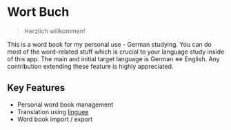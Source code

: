# Wort Buch

> Herzlich willkommen!

This is a word book for my personal use - German studying. You can do most of
the word-related stuff which is crucial to your language study inside of this
app. The main and initial target language is German <=> English. Any
contribution extending these feature is highly appreciated.

## Key Features

- Personal word book management
- Translation using [linguee](http://www.linguee.com/english-german/about#about)
- Word book import / export

